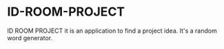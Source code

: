 # ID-ROOM-PROJECT

ID ROOM PROJECT it is an application to find a project idea.
It's a random word generator.
